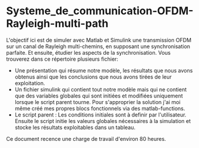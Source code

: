# Systeme_de_communication-OFDM-Rayleigh-multi-path
L'objectif ici est de simuler avec Matlab et Simulink une transmission OFDM sur un canal de Rayleigh multi-chemins, en supposant une synchronisation parfaite.
Et ensuite, étudier les aspects de la synchronisation.
Vous trouverez dans ce répertoire plusieurs fichier:
- Une présentation qui résume notre modèle, les résultats que nous avons obtenus ainsi que les conclusions que nous avons tirées de leur exploitation.
- Un fichier simulink qui contient tout notre modèle mais qui ne contient que des variables globales qui sont initiées et modifiées uniquement lorsque le script parent tourne.
Pour s'approprier la solution j'ai moi même créé mes propres blocs fonctionnels via des matlab-functions.
- Le script parent : Les conditions initiales sont à definir par l'utilisateur. Ensuite le script initie les valeurs globales nécessaires à la simulation
et stocke les résultats exploitables dans un tableau.

Ce document recence une charge de travail d'environ 80 heures.
